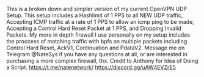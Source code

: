This is a broken down and simpler version of my current OpenVPN UDP Setup.  This setup includes a Hashlimit of 1 PPS to all NEW UDP traffic, Accepting ICMP traffic at a rate of 1 PPS to allow an icmp ping to be made, Accepting a Control Hard Reset Packet at 1 PPS, and Dropping Invalid Packets.  My more in depth firewall I use personally on my setup includes the proccess of matching traffic with bpfs on multiple packets including Control Hard Reset, AckV1, Continuation and PdataV2.  Message me on Telegram @NateSys if you have any questions at all, or are interested in purchasing a more complex firewall, thx.  Credit to Anthony for Idea of Doing a Script. https://t.me/natenetwork/ https://discord.gg/uAW4EVZrE5
